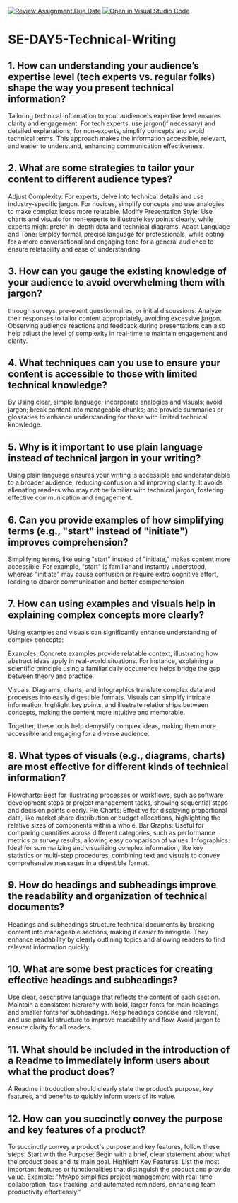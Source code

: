 [![Review Assignment Due Date](https://classroom.github.com/assets/deadline-readme-button-22041afd0340ce965d47ae6ef1cefeee28c7c493a6346c4f15d667ab976d596c.svg)](https://classroom.github.com/a/zsAR-pyY)
[![Open in Visual Studio Code](https://classroom.github.com/assets/open-in-vscode-2e0aaae1b6195c2367325f4f02e2d04e9abb55f0b24a779b69b11b9e10269abc.svg)](https://classroom.github.com/online_ide?assignment_repo_id=15790449&assignment_repo_type=AssignmentRepo)
# SE-DAY5-Technical-Writing
## 1. How can understanding your audience’s expertise level (tech experts vs. regular folks) shape the way you present technical information?
Tailoring technical information to your audience's expertise level ensures clarity and engagement. For tech experts, use jargon(if necessary) and detailed explanations; for non-experts, simplify concepts and avoid technical terms. This approach makes the information accessible, relevant, and easier to understand, enhancing communication effectiveness.

## 2. What are some strategies to tailor your content to different audience types?
Adjust Complexity: For experts, delve into technical details and use industry-specific jargon. For novices, simplify concepts and use analogies to make complex ideas more relatable.
Modify Presentation Style: Use charts and visuals for non-experts to illustrate key points clearly, while experts might prefer in-depth data and technical diagrams.
Adapt Language and Tone: Employ formal, precise language for professionals, while opting for a more conversational and engaging tone for a general audience to ensure relatability and ease of understanding.

## 3. How can you gauge the existing knowledge of your audience to avoid overwhelming them with jargon?
 through surveys, pre-event questionnaires, or initial discussions. Analyze their responses to tailor content appropriately, avoiding excessive jargon. Observing audience reactions and feedback during presentations can also help adjust the level of complexity in real-time to maintain engagement and clarity.
 
## 4. What techniques can you use to ensure your content is accessible to those with limited technical knowledge?
By Using clear, simple language; incorporate analogies and visuals; avoid jargon; break content into manageable chunks; and provide summaries or glossaries to enhance understanding for those with limited technical knowledge. 

## 5. Why is it important to use plain language instead of technical jargon in your writing?
Using plain language ensures your writing is accessible and understandable to a broader audience, reducing confusion and improving clarity. It avoids alienating readers who may not be familiar with technical jargon, fostering effective communication and engagement.

## 6. Can you provide examples of how simplifying terms (e.g., "start" instead of "initiate") improves comprehension?
Simplifying terms, like using "start" instead of "initiate," makes content more accessible. For example, "start" is familiar and instantly understood, whereas "initiate" may cause confusion or require extra cognitive effort, leading to clearer communication and better comprehension

## 7. How can using examples and visuals help in explaining complex concepts more clearly?
Using examples and visuals can significantly enhance understanding of complex concepts:

Examples: Concrete examples provide relatable context, illustrating how abstract ideas apply in real-world situations. For instance, explaining a scientific principle using a familiar daily occurrence helps bridge the gap between theory and practice.

Visuals: Diagrams, charts, and infographics translate complex data and processes into easily digestible formats. Visuals can simplify intricate information, highlight key points, and illustrate relationships between concepts, making the content more intuitive and memorable.

Together, these tools help demystify complex ideas, making them more accessible and engaging for a diverse audience.

## 8. What types of visuals (e.g., diagrams, charts) are most effective for different kinds of technical information?
Flowcharts: Best for illustrating processes or workflows, such as software development steps or project management tasks, showing sequential steps and decision points clearly.
Pie Charts: Effective for displaying proportional data, like market share distribution or budget allocations, highlighting the relative sizes of components within a whole.
Bar Graphs: Useful for comparing quantities across different categories, such as performance metrics or survey results, allowing easy comparison of values.
Infographics: Ideal for summarizing and visualizing complex information, like key statistics or multi-step procedures, combining text and visuals to convey comprehensive messages in a digestible format.

## 9. How do headings and subheadings improve the readability and organization of technical documents?
Headings and subheadings structure technical documents by breaking content into manageable sections, making it easier to navigate. They enhance readability by clearly outlining topics and allowing readers to find relevant information quickly.

## 10. What are some best practices for creating effective headings and subheadings?
Use clear, descriptive language that reflects the content of each section. Maintain a consistent hierarchy with bold, larger fonts for main headings and smaller fonts for subheadings. Keep headings concise and relevant, and use parallel structure to improve readability and flow. Avoid jargon to ensure clarity for all readers.

## 11. What should be included in the introduction of a Readme to immediately inform users about what the product does?
A Readme introduction should clearly state the product’s purpose, key features, and benefits to quickly inform users of its value.

## 12. How can you succinctly convey the purpose and key features of a product?
To succinctly convey a product's purpose and key features, follow these steps:
Start with the Purpose: Begin with a brief, clear statement about what the product does and its main goal.
Highlight Key Features: List the most important features or functionalities that distinguish the product and provide value.
Example: "MyApp simplifies project management with real-time collaboration, task tracking, and automated reminders, enhancing team productivity effortlessly."




